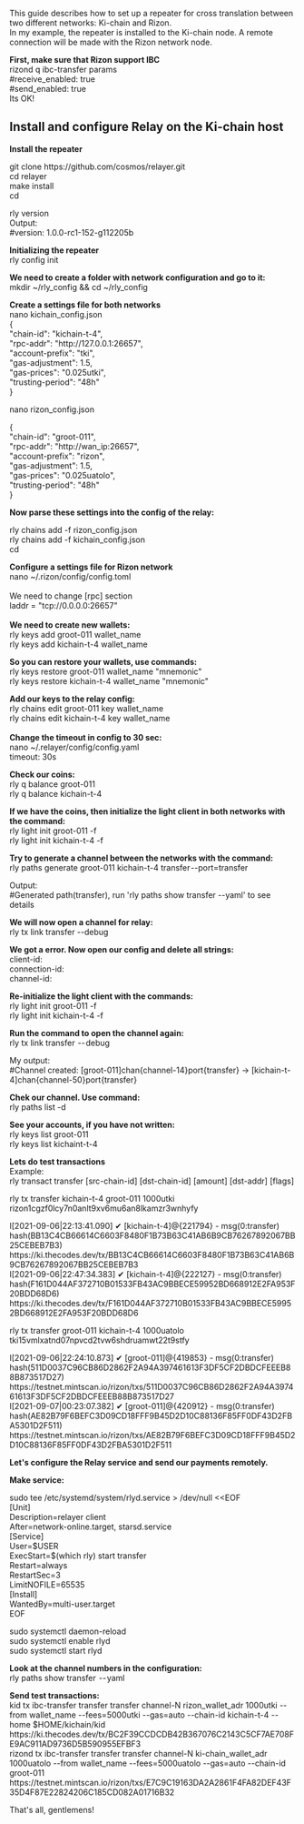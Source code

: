 <p>This guide describes how to set up a repeater for cross translation between two different networks: Ki-chain and Rizon.<br />In my example, the repeater is installed to the Ki-chain node. A remote connection will be made with the Rizon network node.</p>
<p><strong>First, make sure that Rizon support IBC</strong><br />rizond q ibc-transfer params<br />#receive_enabled: true<br />#send_enabled: true<br />Its OK!</p>
<h2>Install and configure Relay on the Ki-chain host</h2>
<p><strong>Install the repeater</strong></p>
<p>git clone https://github.com/cosmos/relayer.git<br />cd relayer<br />make install<br />cd</p>
<p>rly version<br />Output:<br />#version: 1.0.0-rc1-152-g112205b</p>
<p><strong>Initializing the repeater</strong><br />rly config init</p>
<p><strong>We need to create a folder with network configuration and go to it:</strong><br />mkdir ~/rly_config &amp;&amp; cd ~/rly_config</p>
<p><strong>Create a settings file for both networks</strong> <br />nano kichain_config.json<br />{<br />"chain-id": "kichain-t-4",<br />"rpc-addr": "http://127.0.0.1:26657",<br />"account-prefix": "tki",<br />"gas-adjustment": 1.5,<br />"gas-prices": "0.025utki",<br />"trusting-period": "48h"<br />}</p>
<p>nano rizon_config.json</p>
<p>{<br />"chain-id": "groot-011",<br />"rpc-addr": "http://wan_ip:26657",<br />"account-prefix": "rizon",<br />"gas-adjustment": 1.5,<br />"gas-prices": "0.025uatolo",<br />"trusting-period": "48h"<br />}</p>
<p><strong>Now parse these settings into the config of the relay:</strong></p>
<p>rly chains add -f rizon_config.json<br />rly chains add -f kichain_config.json<br />cd</p>
<p><strong>Configure a settings file for Rizon network</strong><br />nano ~/.rizon/config/config.toml<br /><br />We need to change [rpc] section<br />laddr = "tcp://0.0.0.0:26657"<br /><br /><strong>We need to create new wallets:</strong><br />rly keys add groot-011 wallet_name<br />rly keys add kichain-t-4 wallet_name</p>
<p><strong>So you can restore your wallets, use commands:</strong><br />rly keys restore groot-011 wallet_name "mnemonic"<br />rly keys restore kichain-t-4 wallet_name "mnemonic"</p>
<p><strong>Add our keys to the relay config:</strong><br />rly chains edit groot-011 key wallet_name<br />rly chains edit kichain-t-4 key wallet_name<br /><br /><strong>Change the timeout in config to 30 sec:</strong><br />nano ~/.relayer/config/config.yaml<br />timeout: 30s</p>
<p><strong>Check our coins:</strong><br />rly q balance groot-011<br />rly q balance kichain-t-4</p>
<p><strong>If we have the coins, then initialize the light client in both networks with the command:</strong><br />rly light init groot-011 -f<br />rly light init kichain-t-4 -f</p>
<p><strong>Try to generate a channel between the networks with the command:</strong><br />rly paths generate groot-011 kichain-t-4 transfer --port=transfer</p>
<p>Output:<br />#Generated path(transfer), run 'rly paths show transfer --yaml' to see details</p>
<p><strong>We will now open a channel for relay:</strong><br />rly tx link transfer --debug</p>
<p><strong>We got a error. Now open our config and delete all strings:</strong><br />client-id:<br />connection-id:<br />channel-id:</p>
<p><strong>Re-initialize the light client with the commands:</strong><br />rly light init groot-011 -f<br />rly light init kichain-t-4 -f</p>
<p><strong>Run the command to open the channel again:</strong><br />rly tx link transfer  -- debug</p>
<p>My output:<br />#Channel created: [groot-011]chan{channel-14}port{transfer} -&gt; [kichain-t-4]chan{channel-50}port{transfer}</p>
<p><strong>Chek our channel. Use command:</strong><br />rly paths list -d</p>
<p><strong>See your accounts, if you have not written:</strong><br />rly keys list groot-011<br />rly keys list kichaint-t-4</p>
<p><strong>Lets do test transactions</strong><br />Example:<br />rly transact transfer [src-chain-id] [dst-chain-id] [amount] [dst-addr] [flags]</p>
<p>rly tx transfer kichain-t-4 groot-011 1000utki rizon1cgzf0lcy7n0anlt9xv6mu6an8lkamzr3wnhyfy</p>
<p>I[2021-09-06|22:13:41.090] ✔ [kichain-t-4]@{221794} - msg(0:transfer) hash(BB13C4CB66614C6603F8480F1B73B63C41AB6B9CB76267892067BB25CEBEB7B3)<br />https://ki.thecodes.dev/tx/BB13C4CB66614C6603F8480F1B73B63C41AB6B9CB76267892067BB25CEBEB7B3<br />I[2021-09-06|22:47:34.383] ✔ [kichain-t-4]@{222127} - msg(0:transfer) hash(F161D044AF372710B01533FB43AC9BBECE59952BD668912E2FA953F20BDD68D6)<br />https://ki.thecodes.dev/tx/F161D044AF372710B01533FB43AC9BBECE59952BD668912E2FA953F20BDD68D6</p>
<p>rly tx transfer groot-011 kichain-t-4 1000uatolo tki15vmlxatnd07npvcd2tvw6shdruamwt22t9stfy</p>
<p>I[2021-09-06|22:24:10.873] ✔ [groot-011]@{419853} - msg(0:transfer) hash(511D0037C96CB86D2862F2A94A397461613F3DF5CF2DBDCFEEEB88B873517D27)<br />https://testnet.mintscan.io/rizon/txs/511D0037C96CB86D2862F2A94A397461613F3DF5CF2DBDCFEEEB88B873517D27<br />I[2021-09-07|00:23:07.382] ✔ [groot-011]@{420912} - msg(0:transfer) hash(AE82B79F6BEFC3D09CD18FFF9B45D2D10C88136F85FF0DF43D2FBA5301D2F511)<br />https://testnet.mintscan.io/rizon/txs/AE82B79F6BEFC3D09CD18FFF9B45D2D10C88136F85FF0DF43D2FBA5301D2F511</p>
<p><strong>Let's configure the Relay service and send our payments remotely.</strong></p>
<p><strong>Make service:</strong></p>
<p>sudo tee /etc/systemd/system/rlyd.service &gt; /dev/null &lt;&lt;EOF<br />[Unit]<br />Description=relayer client<br />After=network-online.target, starsd.service<br />[Service]<br />User=$USER<br />ExecStart=$(which rly) start transfer<br />Restart=always<br />RestartSec=3<br />LimitNOFILE=65535<br />[Install]<br />WantedBy=multi-user.target<br />EOF</p>
<p>sudo systemctl daemon-reload<br />sudo systemctl enable rlyd<br />sudo systemctl start rlyd</p>
<p><strong>Look at the channel numbers in the configuration:</strong><br />rly paths show transfer  -- yaml</p>
<p><strong>Send test transactions:</strong><br />kid tx ibc-transfer transfer transfer channel-N rizon_wallet_adr 1000utki --from wallet_name --fees=5000utki --gas=auto --chain-id kichain-t-4 --home $HOME/kichain/kid<br />https://ki.thecodes.dev/tx/BC2F39CCDCDB42B367076C2143C5CF7AE708FE9AC911AD9736D5B590955EFBF3<br />rizond tx ibc-transfer transfer transfer channel-N ki-chain_wallet_adr 1000uatolo --from wallet_name --fees=5000uatolo --gas=auto --chain-id groot-011<br />https://testnet.mintscan.io/rizon/txs/E7C9C19163DA2A2861F4FA82DEF43F35D4F87E22824206C185CD082A01716B32</p>
<p>That's all, gentlemens!</p>
